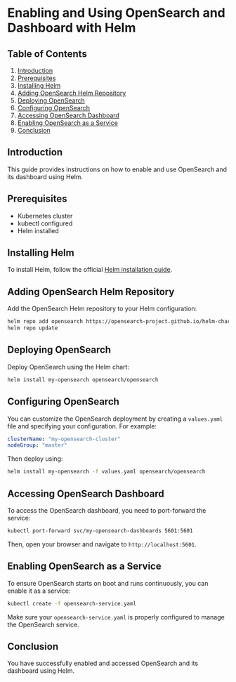 # Enabling and Using OpenSearch and Dashboard with Helm

## Table of Contents
1. [Introduction](#introduction)
2. [Prerequisites](#prerequisites)
3. [Installing Helm](#installing-helm)
4. [Adding OpenSearch Helm Repository](#adding-opensearch-helm-repository)
5. [Deploying OpenSearch](#deploying-opensearch)
6. [Configuring OpenSearch](#configuring-opensearch)
7. [Accessing OpenSearch Dashboard](#accessing-opensearch-dashboard)
8. [Enabling OpenSearch as a Service](#enabling-opensearch-as-a-service)
9. [Conclusion](#conclusion)

## Introduction
This guide provides instructions on how to enable and use OpenSearch and its dashboard using Helm.

## Prerequisites
- Kubernetes cluster
- kubectl configured
- Helm installed

## Installing Helm
To install Helm, follow the official [Helm installation guide](https://helm.sh/docs/intro/install/).

## Adding OpenSearch Helm Repository
Add the OpenSearch Helm repository to your Helm configuration:
```sh
helm repo add opensearch https://opensearch-project.github.io/helm-charts/
helm repo update
```

## Deploying OpenSearch
Deploy OpenSearch using the Helm chart:
```sh
helm install my-opensearch opensearch/opensearch
```

## Configuring OpenSearch
You can customize the OpenSearch deployment by creating a `values.yaml` file and specifying your configuration. For example:
```yaml
clusterName: "my-opensearch-cluster"
nodeGroup: "master"
```
Then deploy using:
```sh
helm install my-opensearch -f values.yaml opensearch/opensearch
```

## Accessing OpenSearch Dashboard
To access the OpenSearch dashboard, you need to port-forward the service:
```sh
kubectl port-forward svc/my-opensearch-dashboards 5601:5601
```
Then, open your browser and navigate to `http://localhost:5601`.

## Enabling OpenSearch as a Service
To ensure OpenSearch starts on boot and runs continuously, you can enable it as a service:
```sh
kubectl create -f opensearch-service.yaml
```
Make sure your `opensearch-service.yaml` is properly configured to manage the OpenSearch service.

## Conclusion
You have successfully enabled and accessed OpenSearch and its dashboard using Helm.